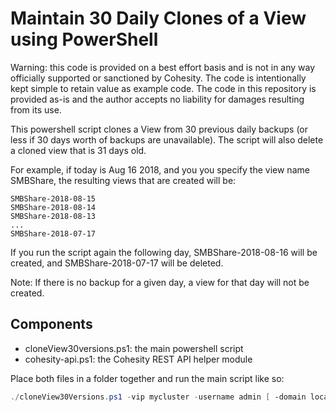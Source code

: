 # Maintain 30 Daily Clones of a View using PowerShell

Warning: this code is provided on a best effort basis and is not in any way officially supported or sanctioned by Cohesity. The code is intentionally kept simple to retain value as example code. The code in this repository is provided as-is and the author accepts no liability for damages resulting from its use.

This powershell script clones a View from 30 previous daily backups (or less if 30 days worth of backups are unavailable). The script will also delete a cloned view that is 31 days old.

For example, if today is Aug 16 2018, and you you specify the view name SMBShare, the resulting views that are created will be:

```
SMBShare-2018-08-15
SMBShare-2018-08-14
SMBShare-2018-08-13
...
SMBShare-2018-07-17
```

If you run the script again the following day, SMBShare-2018-08-16 will be created, and SMBShare-2018-07-17 will be deleted.

Note: If there is no backup for a given day, a view for that day will not be created.

## Components

* cloneView30versions.ps1: the main powershell script
* cohesity-api.ps1: the Cohesity REST API helper module

Place both files in a folder together and run the main script like so:

```powershell
./cloneView30Versions.ps1 -vip mycluster -username admin [ -domain local ] -viewName SMBShare
```



